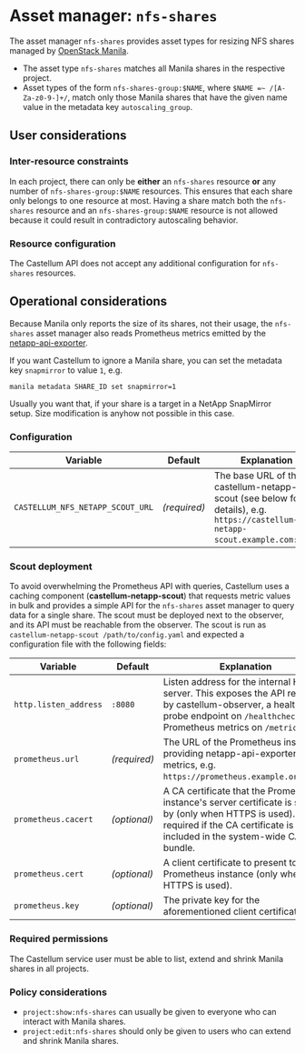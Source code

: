 # Asset manager: `nfs-shares`

The asset manager `nfs-shares` provides asset types for resizing NFS shares
managed by [OpenStack Manila](https://wiki.openstack.org/wiki/Manila).

* The asset type `nfs-shares` matches all Manila shares in the respective project.
* Asset types of the form `nfs-shares-group:$NAME`, where `$NAME =~ /[A-Za-z0-9-]+/`,
  match only those Manila shares that have the given name value in the metadata
  key `autoscaling_group`.

## User considerations

### Inter-resource constraints

In each project, there can only be **either** an `nfs-shares` resource **or**
any number of `nfs-shares-group:$NAME` resources. This ensures that each share
only belongs to one resource at most. Having a share match both the
`nfs-shares` resource and an `nfs-shares-group:$NAME` resource is not allowed
because it could result in contradictory autoscaling behavior.

### Resource configuration

The Castellum API does not accept any additional configuration for `nfs-shares` resources.

## Operational considerations

Because Manila only reports the size of its shares, not their usage, the `nfs-shares` asset manager also reads
Prometheus metrics emitted by the [netapp-api-exporter](https://github.com/sapcc/netapp-api-exporter).

If you want Castellum to ignore a Manila share, you can set the metadata key `snapmirror` to value `1`, e.g.

    manila metadata SHARE_ID set snapmirror=1

Usually you want that, if your share is a target in a NetApp SnapMirror setup. Size modification is anyhow not possible in this case.

### Configuration

| Variable | Default | Explanation |
| -------- | ------- | ----------- |
| `CASTELLUM_NFS_NETAPP_SCOUT_URL` | *(required)* | The base URL of the castellum-netapp-scout (see below for details), e.g. `https://castellum-netapp-scout.example.com:8080`. |

### Scout deployment

To avoid overwhelming the Prometheus API with queries, Castellum uses a caching component (**castellum-netapp-scout**)
that requests metric values in bulk and provides a simple API for the `nfs-shares` asset manager to query data for a
single share. The scout must be deployed next to the observer, and its API must be reachable from the observer. The
scout is run as `castellum-netapp-scout /path/to/config.yaml` and expected a configuration file with the following
fields:

| Variable | Default | Explanation |
| -------- | ------- | ----------- |
| `http.listen_address` | `:8080` | Listen address for the internal HTTP server. This exposes the API required by castellum-observer, a healthcheck probe endpoint on `/healthcheck`, and Prometheus metrics on `/metrics`. |
| `prometheus.url` | *(required)* | The URL of the Prometheus instance providing netapp-api-exporter metrics, e.g. `https://prometheus.example.org:9090`. |
| `prometheus.cacert` | *(optional)* | A CA certificate that the Prometheus instance's server certificate is signed by (only when HTTPS is used). Only required if the CA certificate is not included in the system-wide CA bundle. |
| `prometheus.cert` | *(optional)* | A client certificate to present to the Prometheus instance (only when HTTPS is used). |
| `prometheus.key` | *(optional)* | The private key for the aforementioned client certificate. |

### Required permissions

The Castellum service user must be able to list, extend and shrink Manila shares in all projects.

### Policy considerations

- `project:show:nfs-shares` can usually be given to everyone who can interact with Manila shares.
- `project:edit:nfs-shares` should only be given to users who can extend and shrink Manila shares.
